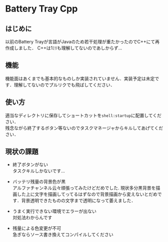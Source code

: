 # Battery Tray Cpp
## はじめに
以前のBattery Trayが言語がJavaのため若干処理が重たかったのでC++にて再作成しました．
C++は1ﾐﾘも理解してないのであしからず...

## 機能
機能面はあくまでも基本的なものしか実装されていません．実装予定は未定です．理解してないのでプルリクでも飛ばしてください．

## 使い方
適当なディレクトリに保存してショートカットを`shell:startup`に配置してください．  
残念ながら終了するボタン等ないのでタスクマネージャからキルしてあげてください．

## 現状の課題
- 終了ボタンがない  
    タスクキルしかないです...  

- バッテリ残量の背景色が黒  
    アルファチャンネル云々頑張ってみたけどだめでした. 現状多分黒背景を描画した上に文字を描画してってるはずなので背景描画から変えないとだめです．背景透明できたものの文字まで透明になって萎えました． 

- うまく実行できない環境でエラーが出ない  
    対処法わからんです

- 残量による色変更が不可  
    急ぎならソース書き換えてコンパイルしてください  